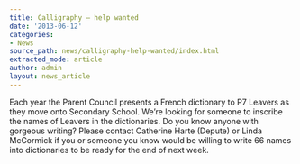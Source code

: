 ```yaml
---
title: Calligraphy – help wanted
date: '2013-06-12'
categories:
- News
source_path: news/calligraphy-help-wanted/index.html
extracted_mode: article
author: admin
layout: news_article
---
```

Each year the Parent Council presents a French dictionary to P7 Leavers as they move onto Secondary School. We’re looking for someone to inscribe the names of Leavers in the dictionaries. Do you know anyone with gorgeous writing? Please contact Catherine Harte (Depute) or Linda McCormick if you or someone you know would be willing to write 66 names into dictionaries to be ready for the end of next week.
